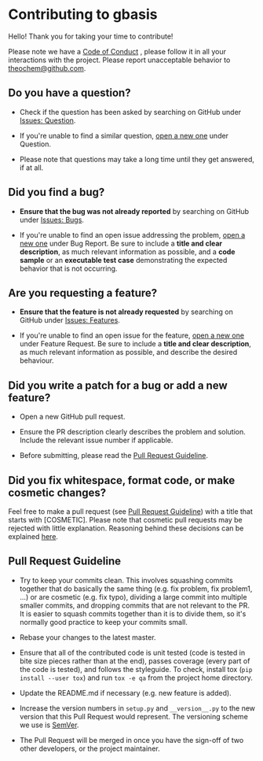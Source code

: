 # Contributing to gbasis
Hello! Thank you for taking your time to contribute!

Please note we have a [Code of Conduct](https://qcdevs.org/guidelines/QCDevsCodeOfConduct/) , please follow it in all your interactions with the project. Please report unacceptable behavior to [theochem@github.com](mailto:theochem@github.com).

## Do you have a question?

* Check if the question has been asked by searching on GitHub under  [Issues: Question](https://github.com/theochem/gbasis/issues?utf8=%E2%9C%93&q=is%3Aissue+%5BQUESTION%5D+).

* If you're unable to find a similar question, [open a new one](https://github.com/theochem/gbasis/issues/new/choose) under Question.

* Please note that questions may take a long time until they get answered, if at all.

## Did you find a bug?

* **Ensure that the bug was not already reported** by searching on GitHub under [Issues: Bugs](https://github.com/theochem/gbasis/labels/bug).

* If you're unable to find an open issue addressing the problem, [open a new one](https://github.com/theochem/gbasis/issues/new/choose) under Bug Report. Be sure to include a **title and clear description**, as much relevant information as possible, and a **code sample** or an **executable test case** demonstrating the expected behavior that is not occurring.

## Are you requesting a feature?

* **Ensure that the feature is not already requested** by searching on GitHub under [Issues: Features](https://github.com/theochem/gbasis/labels/enhancement).

* If you're unable to find an open issue for the feature, [open a new one](https://github.com/theochem/gbasis/issues/new/choose) under Feature Request. Be sure to include a **title and clear description**, as much relevant information as possible, and describe the desired behaviour.

## Did you write a patch for a bug or add a new feature?

* Open a new GitHub pull request.

* Ensure the PR description clearly describes the problem and solution. Include the relevant issue number if applicable.

* Before submitting, please read the [Pull Request Guideline](#pull-request-guideline).

## Did you fix whitespace, format code, or make cosmetic changes?

Feel free to make a pull request (see [Pull Request Guideline](#pull-request-guideline)) with a title that starts with [COSMETIC]. Please note that cosmetic pull requests may be rejected with little explanation. Reasoning behind these decisions can be explained [here](https://github.com/rails/rails/pull/13771#issuecomment-32746700).

## Pull Request Guideline

* Try to keep your commits clean. This involves squashing commits together that do basically the same thing (e.g. fix problem, fix problem1, ...) or are cosmetic (e.g. fix typo), dividing a large commit into multiple smaller commits, and dropping commits that are not relevant to the PR. It is easier to squash commits together than it is to divide them, so it's normally good practice to keep your commits small.

* Rebase your changes to the latest master.

* Ensure that all of the contributed code is unit tested (code is tested in bite size pieces rather than at the end), passes coverage (every part of the code is tested), and follows the styleguide. To check, install tox (`pip install --user tox`) and run `tox -e qa` from the project home directory.

* Update the README.md if necessary (e.g. new feature is added).

* Increase the version numbers in `setup.py` and `__version__.py` to the new version that this Pull Request would represent. The versioning scheme we use is [SemVer](http://semver.org/).

* The Pull Request will be merged in once you have the sign-off of two other developers, or the project maintainer.
